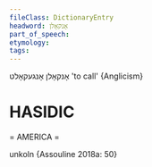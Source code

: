 ```yaml
---
fileClass: DictionaryEntry
headword: אָנקאָלן
part_of_speech: 
etymology: 
tags: 
---
```

אָנקאָלן
אָנגעקאָלט
'to call'
{Anglicism}

HASIDIC
=======
= AMERICA = 

unkoln {Assouline 2018a: 50}
